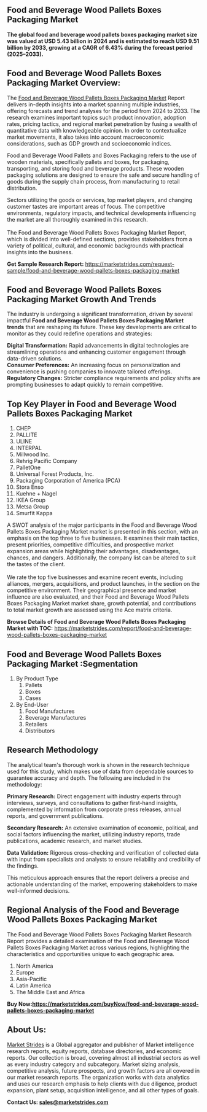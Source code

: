 <h2>Food and Beverage Wood Pallets Boxes Packaging Market</h2>
<p><strong>The global food and beverage wood pallets boxes packaging market size was valued at USD 5.43 billion in 2024 and is estimated to reach USD 9.51 billion by 2033, growing at a CAGR of 6.43% during the forecast period (2025&ndash;2033).</strong></p>
<h2>Food and Beverage Wood Pallets Boxes Packaging Market Overview:</h2>
<p>The <a href="https://marketstrides.com/report/food-and-beverage-wood-pallets-boxes-packaging-market">Food and Beverage Wood Pallets Boxes Packaging Market</a> Report delivers in-depth insights into a market spanning multiple industries, offering forecasts and trend analyses for the period from 2024 to 2033. The research examines important topics such product innovation, adoption rates, pricing tactics, and regional market penetration by fusing a wealth of quantitative data with knowledgeable opinion. In order to contextualize market movements, it also takes into account macroeconomic considerations, such as GDP growth and socioeconomic indices.</p>
<p>Food and Beverage Wood Pallets and Boxes Packaging refers to the use of wooden materials, specifically pallets and boxes, for packaging, transporting, and storing food and beverage products. These wooden packaging solutions are designed to ensure the safe and secure handling of goods during the supply chain process, from manufacturing to retail distribution.</p>
<p>Sectors utilizing the goods or services, top market players, and changing customer tastes are important areas of focus. The competitive environments, regulatory impacts, and technical developments influencing the market are all thoroughly examined in this research. <br /> <br />The Food and Beverage Wood Pallets Boxes Packaging Market Report, which is divided into well-defined sections, provides stakeholders from a variety of political, cultural, and economic backgrounds with practical insights into the business.</p>
<p><strong>Get Sample Research Report:</strong> <a href="https://marketstrides.com/request-sample/food-and-beverage-wood-pallets-boxes-packaging-market">https://marketstrides.com/request-sample/food-and-beverage-wood-pallets-boxes-packaging-market</a></p>
<h2>Food and Beverage Wood Pallets Boxes Packaging Market Growth And Trends</h2>
<p>The industry is undergoing a significant transformation, driven by several impactful <strong>Food and Beverage Wood Pallets Boxes Packaging Market trends</strong> that are reshaping its future. These key developments are critical to monitor as they could redefine operations and strategies:</p>
<p><strong>Digital Transformation:</strong> Rapid advancements in digital technologies are streamlining operations and enhancing customer engagement through data-driven solutions.<br /><strong>Consumer Preferences:</strong> An increasing focus on personalization and convenience is pushing companies to innovate tailored offerings.<br /><strong>Regulatory Changes:</strong> Stricter compliance requirements and policy shifts are prompting businesses to adapt quickly to remain competitive.</p>
<h2>Top Key Player in Food and Beverage Wood Pallets Boxes Packaging Market</h2>
<ol>
<li>CHEP</li>
<li>PALLITE</li>
<li>ULINE</li>
<li>INTERPAL</li>
<li>Millwood Inc.</li>
<li>Rehrig Pacific Company</li>
<li>PalletOne</li>
<li>Universal Forest Products, Inc.</li>
<li>Packaging Corporation of America (PCA)</li>
<li>Stora Enso</li>
<li>Kuehne + Nagel</li>
<li>IKEA Group</li>
<li>Metsa Group</li>
<li>Smurfit Kappa</li>
</ol>
<p>A SWOT analysis of the major participants in the Food and Beverage Wood Pallets Boxes Packaging Market market is presented in this section, with an emphasis on the top three to five businesses. It examines their main tactics, present priorities, competitive difficulties, and prospective market expansion areas while highlighting their advantages, disadvantages, chances, and dangers. Additionally, the company list can be altered to suit the tastes of the client. <br /> <br />We rate the top five businesses and examine recent events, including alliances, mergers, acquisitions, and product launches, in the section on the competitive environment. Their geographical presence and market influence are also evaluated, and their Food and Beverage Wood Pallets Boxes Packaging Market market share, growth potential, and contributions to total market growth are assessed using the Ace matrix criteria.</p>
<p><strong>Browse Details of Food and Beverage Wood Pallets Boxes Packaging Market with TOC:</strong> <a href="https://marketstrides.com/report/food-and-beverage-wood-pallets-boxes-packaging-market">https://marketstrides.com/report/food-and-beverage-wood-pallets-boxes-packaging-market</a></p>
<h2>Food and Beverage Wood Pallets Boxes Packaging Market :Segmentation</h2>
<ol>
<li>By Product Type
<ol>
<li>Pallets</li>
<li>Boxes</li>
<li>Cases</li>
</ol>
</li>
<li>By End-User
<ol>
<li>Food Manufactures</li>
<li>Beverage Manufactures</li>
<li>Retailers</li>
<li>Distributors</li>
</ol>
</li>
</ol>
<h2>Research Methodology</h2>
<p>The analytical team's thorough work is shown in the research technique used for this study, which makes use of data from dependable sources to guarantee accuracy and depth. The following are included in the methodology:</p>
<p><strong>Primary Research:</strong> Direct engagement with industry experts through interviews, surveys, and consultations to gather first-hand insights, complemented by information from corporate press releases, annual reports, and government publications.</p>
<p><strong>Secondary Research:</strong> An extensive examination of economic, political, and social factors influencing the market, utilizing industry reports, trade publications, academic research, and market studies.</p>
<p><strong>Data Validation:</strong> Rigorous cross-checking and verification of collected data with input from specialists and analysts to ensure reliability and credibility of the findings.</p>
<p>This meticulous approach ensures that the report delivers a precise and actionable understanding of the market, empowering stakeholders to make well-informed decisions.</p>
<h2>Regional Analysis of the Food and Beverage Wood Pallets Boxes Packaging Market</h2>
<p>The Food and Beverage Wood Pallets Boxes Packaging Market Research Report provides a detailed examination of the Food and Beverage Wood Pallets Boxes Packaging Market across various regions, highlighting the characteristics and opportunities unique to each geographic area.</p>
<ol>
<li>North America</li>
<li>Europe</li>
<li>Asia-Pacific</li>
<li>Latin America</li>
<li>The Middle East and Africa</li>
</ol>
<p><strong>Buy Now:<a href="https://marketstrides.com/buyNow/food-and-beverage-wood-pallets-boxes-packaging-market?price=single_price">https://marketstrides.com/buyNow/food-and-beverage-wood-pallets-boxes-packaging-market</a></strong></p>
<h2>About Us:</h2>
<p><a href="https://marketstrides.com/">Market Strides</a> is a Global aggregator and publisher of Market intelligence research reports, equity reports, database directories, and economic reports. Our collection is broad, covering almost all industrial sectors as well as every industry category and subcategory. Market sizing analysis, competitive analysis, future prospects, and growth factors are all covered in our market research reports. The organization works with data analytics and uses our research emphasis to help clients with due diligence, product expansion, plant setup, acquisition intelligence, and all other types of goals.</p>
<p><strong>Contact Us: <a href="mailto:sales@marketstrides.com">sales@marketstrides.com</a></strong></p>

